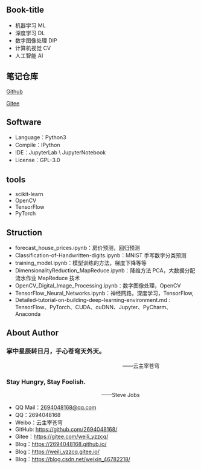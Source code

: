 ## Book-title
- 机器学习 ML
- 深度学习 DL
- 数字图像处理 DIP
- 计算机视觉 CV
- 人工智能 AI


## 笔记仓库
[Github](git@github.com:2694048168/MachineLearning.git)


[Gitee](git@gitee.com:weili_yzzcq/MachineLearning.git)

## Software

- Language：Python3
- Compile：IPython
- IDE：JupyterLab \ JupyterNotebook
- License：GPL-3.0

## tools
- scikit-learn
- OpenCV
- TensorFlow
- PyTorch

## Struction

- forecast_house_prices.ipynb：房价预测，回归预测
- Classification-of-Handwritten-digits.ipynb：MNIST 手写数字分类预测
- training_model.ipynb：模型训练的方法，梯度下降等等
- DimensionalityReduction_MapReduce.ipynb：降维方法 PCA，大数据分配流水作业 MapReduce 技术
- OpenCV_Digital_Image_Processing.ipynb：数字图像处理，OpenCV
- TensorFlow_Neural_Networks.ipynb：神经网路，深度学习，TensorFlow, 
- Detailed-tutorial-on-building-deep-learning-environment.md : TensorFlow、PyTorch、CUDA、cuDNN、Jupyter、PyCharm、Anaconda


## About Author

### 掌中星辰转日月，手心苍穹天外天。
&emsp;&emsp;&emsp;&emsp;&emsp;&emsp;&emsp;&emsp;&emsp;&emsp;&emsp;&emsp;&emsp;&emsp;&emsp;&emsp;&emsp;&emsp;&emsp;&emsp;&emsp;&emsp;——云主宰苍穹

### Stay Hungry, Stay Foolish.
&emsp;&emsp;&emsp;&emsp;&emsp;&emsp;&emsp;&emsp;&emsp;&emsp;&emsp;&emsp;&emsp;&emsp;&emsp;&emsp;&emsp;&emsp;——Steve Jobs

- QQ Mail：2694048168@qq.com
- QQ：2694048168
- Weibo：云主宰苍穹
- GitHub: https://github.com/2694048168/
- Gitee：https://gitee.com/weili_yzzcq/
- Blog：https://2694048168.github.io/
- Blog：https://weili_yzzcq.gitee.io/ 
- Blog：https://blog.csdn.net/weixin_46782218/